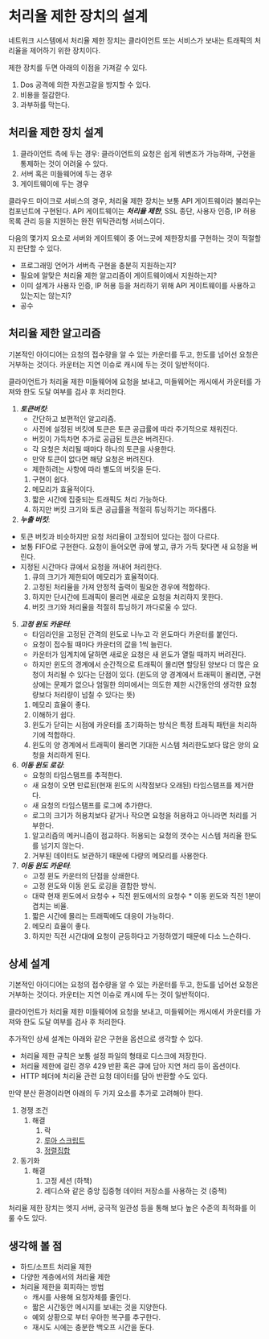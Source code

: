 처리율 제한 장치의 설계
=

네트워크 시스템에서 처리율 제한 장치는 클라이언트 또는 서비스가 보내는 트래픽의 처리율을 제어하기 위한 장치이다.

제한 장치를 두면 아래의 이점을 가져갈 수 있다.

1. Dos 공격에 의한 자원고갈을 방지할 수 있다.
2. 비용을 절감한다.
3. 과부하를 막는다.

처리율 제한 장치 설계
-
1. 클라이언트 측에 두는 경우: 클라이언트의 요청은 쉽게 위변조가 가능하며, 구현을 통제하는 것이 어려울 수 있다.
2. 서버 혹은 미들웨어에 두는 경우
3. 게이트웨이에 두는 경우

클라우드 마이크로 서비스의 경우, 처리율 제한 장치는 보통 API 게이트웨이라 불리우는 컴포넌트에 구현된다.
API 게이트웨이는 ***처리율 제한***, SSL 종단, 사용자 인증, IP 허용 목록 관리 등을 지원하는 완전 위탁관리형 서비스이다.

다음의 몇가지 요소로 서버와 게이트웨이 중 어느곳에 제한장치를 구현하는 것이 적절할지 판단할 수 있다.
- 프로그래밍 언어가 서버측 구현을 충분히 지원하는지?
- 필요에 알맞은 처리율 제한 알고리즘이 게이트웨이에서 지원하는지?
- 이미 설계가 사용자 인증, IP 허용 등을 처리하기 위해 API 게이트웨이를 사용하고 있는지는 않는지?
- 공수

처리율 제한 알고리즘
-

기본적인 아이디어는 요청의 접수량을 알 수 있는 카운터를 두고, 한도를 넘어선 요청은 거부하는 것이다. 카운터는 지연 이슈로 캐시에 두는 것이 일반적이다.

클라이언트가 처리율 제한 미들웨어에 요청을 보내고, 미들웨어는 캐시에서 카운터를 가져와 한도 도달 여부를 검사 후 처리한다.

1. ***토큰버킷***:
    - 간단하고 보편적인 알고리즘.
    - 사전에 설정된 버킷에 토큰은 토큰 공급률에 따라 주기적으로 채워진다.
    - 버킷이 가득차면 추가로 공급된 토큰은 버려진다.
    - 각 요청은 처리될 때마다 하나의 토큰을 사용한다.
    - 만약 토큰이 없다면 해당 요청은 버려진다.
    - 제한하려는 사항에 따라 별도의 버킷을 둔다.
   1. 구현이 쉽다.
   2. 메모리가 효율적이다.
   3. 짧은 시간에 집중되는 트래픽도 처리 가능하다.
   4. 하지만 버킷 크기와 토큰 공급률을 적절히 튜닝하기는 까다롭다.
3. ***누출 버킷***:
 - 토큰 버킷과 비슷하지만 요청 처리율이 고정되어 있다는 점이 다르다.
 - 보통 FIFO로 구현한다. 요청이 들어오면 큐에 쌓고, 큐가 가득 찾다면 새 요청을 버린다.
 - 지정된 시간마다 큐에서 요청을 꺼내어 처리한다.
   1. 큐의 크기가 제한되어 메모리가 효율적이다.
   2. 고정된 처리율을 가져 안정적 출력이 필요한 경우에 적합하다.
   3. 하지만 단시간에 트래픽이 몰리면 새로운 요청을 처리하지 못한다.
   4. 버킷 크기와 처리율을 적절히 튜닝하기 까다로울 수 있다.
5. ***고정 윈도 카운터***:
   - 타임라인을 고정된 간격의 윈도로 나누고 각 윈도마다 카운터를 붙인다.
   - 요청이 접수될 때마다 카운터의 값을 1씩 늘린다.
   - 카운터가 임계치에 달하면 새로운 요청은 새 윈도가 열릴 때까지 버려진다.
   - 하지만 윈도의 경계에서 순간적으로 트래픽이 몰리면 할당된 양보다 더 많은 요청이 처리될 수 있다는 단점이 있다. (윈도의 양 경계에서 트래픽이 몰리면, 구현 상에는 문제가 없으나 엄밀한 의미에서는 의도한 제한 시간동안의 생각한 요청량보다 처리량이 넘칠 수 있다는 뜻)
   1. 메모리 효율이 좋다.
   2. 이해하기 쉽다.
   3. 윈도가 닫히는 시점에 카운터를 초기화하는 방식은 특정 트래픽 패턴을 처리하기에 적합하다.
   4. 윈도의 양 경계에서 트래픽이 몰리면 기대한 시스템 처리한도보다 많은 양의 요청을 처리하게 된다.
7. ***이동 윈도 로깅***:
   - 요청의 타임스탬프를 추적한다.
   - 새 요청이 오면 만료된(현재 윈도의 시작점보다 오래된) 타임스탬프를 제거한다.
   - 새 요청의 타임스탬프를 로그에 추가한다.
   - 로그의 크기가 허용치보다 같거나 작으면 요청을 허용하고 아니라면 처리를 거부한다.
   1. 알고리즘의 메커니즘이 점교하다. 허용되는 요청의 갯수는 시스템 처리율 한도를 넘기지 않는다.
   2. 거부된 데이터도 보관하기 때문에 다량의 메모리를 사용한다.
9. ***이동 윈도 카운터***:
   - 고정 윈도 카운터의 단점을 상쇄한다.
   - 고정 윈도와 이동 윈도 로깅을 결합한 방식.
   - 대략 현재 윈도에서 요청수 + 직전 윈도에서의 요청수 * 이동 윈도와 직전 1분이 겹치는 비율.
   1. 짧은 시간에 몰리는 트래픽에도 대응이 가능하다.
   2. 메모리 효율이 좋다.
   3. 하지만 직전 시간대에 요청이 균등하다고 가정하였기 때문에 다소 느슨하다. 

상세 설계
-
기본적인 아이디어는 요청의 접수량을 알 수 있는 카운터를 두고, 한도를 넘어선 요청은 거부하는 것이다. 카운터는 지연 이슈로 캐시에 두는 것이 일반적이다.

클라이언트가 처리율 제한 미들웨어에 요청을 보내고, 미들웨어는 캐시에서 카운터를 가져와 한도 도달 여부를 검사 후 처리한다.

추가적인 상세 설계는 아래와 같은 구현을 옵션으로 생각할 수 있다.

- 처리율 제한 규칙은 보통 설정 파일의 형태로 디스크에 저장한다.
- 처리율 제한에 걸린 경우 429 반환 혹은 큐에 담아 지연 처리 등이 옵션이다.
- HTTP 헤더에 처리율 관련 요청 데이터를 담아 반환할 수도 있다.

만약 분산 환경이라면 아래의 두 가지 요소를 추가로 고려해야 한다.

1. 경쟁 조건
   1. 해결
      1. 락
      2. [루아 스크립트](https://ko.wikipedia.org/wiki/%EB%A3%A8%EC%95%84_(%ED%94%84%EB%A1%9C%EA%B7%B8%EB%9E%98%EB%B0%8D_%EC%96%B8%EC%96%B4))
      3. [정렬집합](https://velog.io/@hgs-study/redis-sorted-set)
2. 동기화
   1. 해결
      1. 고정 세션 (하책)
      2. 레디스와 같은 중앙 집중형 데이터 저장소를 사용하는 것 (중책)

처리율 제한 장치는 엣지 서버, 궁극적 일관성 등을 통해 보다 높은 수준의 최적화를 이룰 수도 있다.

생각해 볼 점
-
- 하드/소프트 처리율 제한
- 다양한 계층에서의 처리율 제한
- 처리율 제한을 회피하는 방법
  - 캐시를 사용해 요청자체를 줄인다.
  - 짧은 시간동안 메시지를 보내는 것을 지양한다.
  - 예외 상황으로 부터 우아한 복구를 추구한다.
  - 재시도 시에는 충분한 백오프 시간을 둔다.



